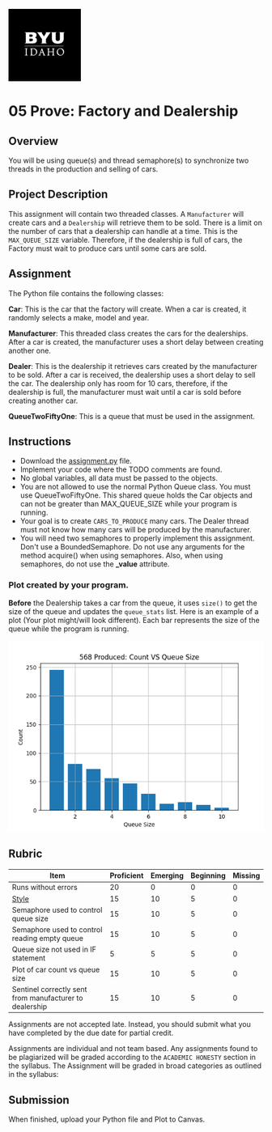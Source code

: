 ![](../../banner.png)

# 05 Prove: Factory and Dealership

## Overview

You will be using queue(s) and thread semaphore(s) to synchronize two threads in the production and selling of cars.

## Project Description

This assignment will contain two threaded classes.  A `Manufacturer` will create cars and a `Dealership` will retrieve them to be sold.  There is a limit on the number of cars that a dealership can handle at a time.  This is the `MAX_QUEUE_SIZE` variable.  Therefore, if the dealership is full of cars, the Factory must wait to produce cars until some cars are sold.

## Assignment

The Python file contains the following classes:

**Car**: This is the car that the factory will create.  When a car is created, it randomly selects a make, model and year.

**Manufacturer**: This threaded class creates the cars for the dealerships.  After a car is created, the manufacturer uses a short delay between creating another one.

**Dealer**: This is the dealership it retrieves cars created by the manufacturer to be sold. After a car is received, the dealership uses a short delay to sell the car.  The dealership only has room for 10 cars, therefore, if the dealership is full, the manufacturer must wait until a car is sold before creating another car.

**QueueTwoFiftyOne**: This is a queue that must be used in the assignment.

## Instructions

- Download the [assignment.py](assignment.py) file.
- Implement your code where the TODO comments are found.
- No global variables, all data must be passed to the objects.
- You are not allowed to use the normal Python Queue class.  You must use QueueTwoFiftyOne. This shared queue holds the Car objects and can not be greater than MAX_QUEUE_SIZE while your program is running.
- Your goal is to create `CARS_TO_PRODUCE` many cars. The Dealer thread must not know how many cars will be produced by the manufacturer.
- You will need two semaphores to properly implement this assignment.  Don't use a BoundedSemaphore. Do not use any arguments for the method acquire() when using semaphores.  Also, when using semaphores, do not use the **_value** attribute.

### Plot created by your program.  

**Before** the Dealership takes a car from the queue, it uses `size()` to get the size of the queue and updates the `queue_stats` list.  Here is an example of a plot (Your plot might/will look different).  Each bar represents the size of the queue while the program is running. 

![](plot.png)


## Rubric

Item | Proficient | Emerging | Beginning | Missing
--- | --- | --- | --- | ---
Runs without errors | 20 | 0 | 0 | 0
[Style](../../style.md) | 15 | 10 | 5 | 0
Semaphore used to control queue size | 15 | 10 | 5 | 0
Semaphore used to control reading empty queue | 15 | 10 | 5 | 0
Queue size not used in IF statement | 5 | 5 | 5 | 0
Plot of car count vs queue size | 15 | 10 | 5 | 0
Sentinel correctly sent from manufacturer to dealership | 15 | 10 | 5 | 0

Assignments are not accepted late. Instead, you should submit what you have completed by the due date for partial credit.

Assignments are individual and not team based.  Any assignments found to be plagiarized will be graded according to the `ACADEMIC HONESTY` section in the syllabus. The Assignment will be graded in broad categories as outlined in the syllabus:

## Submission

When finished, upload your Python file and Plot to Canvas.
